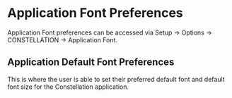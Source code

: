 # Application Font Preferences

Application Font preferences can be accessed via Setup -&gt; Options
-&gt; CONSTELLATION -&gt; Application Font.

## Application Default Font Preferences

This is where the user is able to set their preferred default font and
default font size for the Constellation application.
